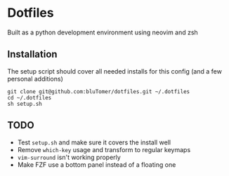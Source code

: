 # Dotfiles
Built as a python development environment using neovim and zsh

## Installation
The setup script should cover all needed installs for this config (and a few personal additions)
```
git clone git@github.com:bluTomer/dotfiles.git ~/.dotfiles
cd ~/.dotfiles
sh setup.sh
```

## TODO
* Test `setup.sh` and make sure it covers the install well
* Remove `which-key` usage and transform to regular keymaps
* `vim-surround` isn't working properly
* Make FZF use a bottom panel instead of a floating one
